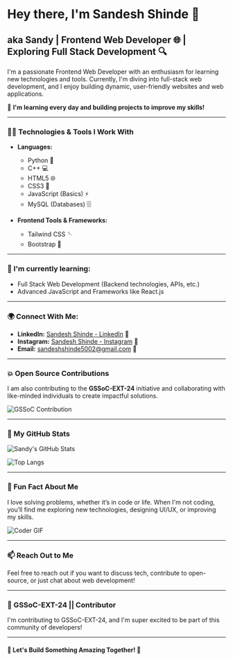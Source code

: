 # Hey there, I'm Sandesh Shinde 👋

## aka Sandy | Frontend Web Developer 🌐 | Exploring Full Stack Development 🔍

I'm a passionate Frontend Web Developer with an enthusiasm for learning new technologies and tools. Currently, I'm diving into full-stack web development, and I enjoy building dynamic, user-friendly websites and web applications. 

🚀 **I'm learning every day and building projects to improve my skills!**

---

### 🧑‍💻 Technologies & Tools I Work With

- **Languages:** 
  - Python 🐍
  - C++ 💻
  - HTML5 🌐
  - CSS3 🎨
  - JavaScript (Basics) ⚡
  - MySQL (Databases) 🗄️

- **Frontend Tools & Frameworks:**
  - Tailwind CSS 🪡
  - Bootstrap 💠

---

### 🌱 I'm currently learning:
- Full Stack Web Development (Backend technologies, APIs, etc.)
- Advanced JavaScript and Frameworks like React.js

---

### 🌍 Connect With Me:

- **LinkedIn:** [Sandesh Shinde - LinkedIn](https://www.linkedin.com/in/sandesh-shinde-0255592a2?utm_source=share&utm_campaign=share_via&utm_content=profile&utm_medium=android_app) 💼
- **Instagram:** [Sandesh Shinde - Instagram](https://www.instagram.com/sandesh_shinde_8668/) 📸
- **Email:** [sandeshshinde5002@gmail.com](mailto:sandeshshinde5002@gmail.com) 📧

---

### 💥 Open Source Contributions

I am also contributing to the **GSSoC-EXT-24** initiative and collaborating with like-minded individuals to create impactful solutions.

![GSSoC Contribution](https://media.giphy.com/media/2wstYN5I3rN0a7D4wF/giphy.gif)

---

### 🚀 My GitHub Stats

![Sandy's GitHub Stats](https://github-readme-stats.vercel.app/api?username=sandesh-shinde&show_icons=true&hide_title=true&count_private=true&hide=prs&theme=radical)

![Top Langs](https://github-readme-stats.vercel.app/api/top-langs/?username=sandesh-shinde&layout=compact&theme=radical)

---

### 🌟 Fun Fact About Me

I love solving problems, whether it’s in code or life. When I'm not coding, you’ll find me exploring new technologies, designing UI/UX, or improving my skills.

![Coder GIF](https://media.giphy.com/media/3o6Zt5uMEQDWjeMi6s/giphy.gif)

---

### 📫 Reach Out to Me

Feel free to reach out if you want to discuss tech, contribute to open-source, or just chat about web development!

---

### 🎯 GSSoC-EXT-24 || Contributor

I'm contributing to GSSoC-EXT-24, and I'm super excited to be part of this community of developers!

---

#### 🔗 Let's Build Something Amazing Together! 🔗

